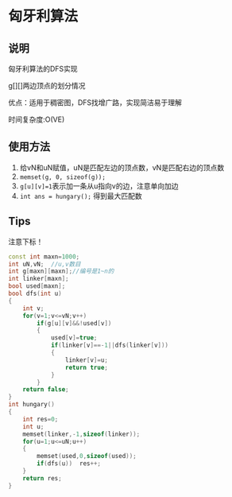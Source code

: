 # 匈牙利算法

## 说明

匈牙利算法的DFS实现

g[][]两边顶点的划分情况

优点：适用于稠密图，DFS找增广路，实现简洁易于理解

时间复杂度:O(VE)

## 使用方法
1. 给vN和uN赋值，uN是匹配左边的顶点数，vN是匹配右边的顶点数
2. `memset(g, 0, sizeof(g));`
2. `g[u][v]=1`表示加一条从u指向v的边，注意单向加边
3. `int ans = hungary();` 得到最大匹配数

## Tips
注意下标！


```C++
const int maxn=1000;
int uN,vN;  //u,v数目
int g[maxn][maxn];//编号是1~n的
int linker[maxn];
bool used[maxn];
bool dfs(int u)
{
    int v;
    for(v=1;v<=vN;v++)
        if(g[u][v]&&!used[v])
        {
            used[v]=true;
            if(linker[v]==-1||dfs(linker[v]))
            {
                linker[v]=u;
                return true;
            }
        }
    return false;
}
int hungary()
{
    int res=0;
    int u;
    memset(linker,-1,sizeof(linker));
    for(u=1;u<=uN;u++)
    {
        memset(used,0,sizeof(used));
        if(dfs(u))  res++;
    }
    return res;
}
```
